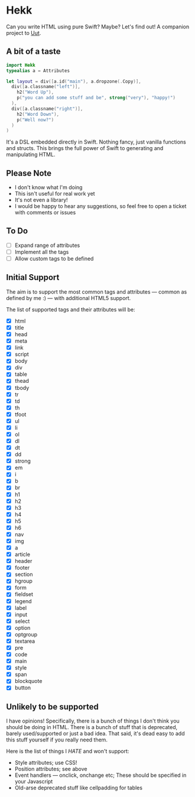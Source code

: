 # Hekk

Can you write HTML using pure Swift? Maybe? Let's find out! A companion project to [Uut](https://github.com/lukesutton/uut).

## A bit of a taste

```swift
import Hekk
typealias a = Attributes

let layout = div([a.id("main"), a.dropzone(.Copy)],
  div([a.classname("left")],
    h2("Word Up"),
    p("you can add some stuff and be", strong("very"), "happy!")
  ),
  div([a.classname("right")],
    h2("Word Down"),
    p("Well now?")
  )
)
```

It's a DSL embedded directly in Swift. Nothing fancy, just vanilla functions and structs. This brings the full power of Swift to generating and manipulating HTML.

## Please Note

* I don't know what I'm doing
* This isn't useful for real work yet
* It's not even a library!
* I would be happy to hear any suggestions, so feel free to open a ticket with comments or issues

## To Do

* [ ] Expand range of attributes
* [ ] Implement all the tags
* [ ] Allow custom tags to be defined

## Initial Support

The aim is to support the most common tags and attributes — common as defined by me :) — with additional HTML5 support.

The list of supported tags and their attributes will be:

* [x] html
* [x] title
* [x] head
* [x] meta
* [x] link
* [x] script
* [x] body
* [x] div
* [x] table
* [x] thead
* [x] tbody
* [x] tr
* [x] td
* [x] th
* [x] tfoot
* [x] ul
* [x] li
* [x] ol
* [x] dl
* [x] dt
* [x] dd
* [x] strong
* [x] em
* [x] i
* [x] b
* [x] br
* [x] h1
* [x] h2
* [x] h3
* [x] h4
* [x] h5
* [x] h6
* [x] nav
* [x] img
* [x] a
* [x] article
* [x] header
* [x] footer
* [x] section
* [x] hgroup
* [x] form
* [x] fieldset
* [x] legend
* [x] label
* [x] input
* [x] select
* [x] option
* [x] optgroup
* [x] textarea
* [x] pre
* [x] code
* [x] main
* [x] style
* [x] span
* [x] blockquote
* [x] button

## Unlikely to be supported

I have opinions! Specifically, there is a bunch of things I don't think you should be doing in HTML. There is a bunch of stuff that is deprecated, barely used/supported or just a bad idea. That said, it's dead easy to add this stuff yourself if you really need them.

Here is the list of things I _HATE_ and won't support:

* Style attributes; use CSS!
* Position attributes; see above
* Event handlers — onclick, onchange etc; These should be specified in your Javascript
* Old-arse deprecated stuff like cellpadding for tables
